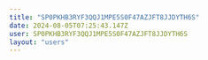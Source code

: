 ```yaml
---
title: "SP0PKHB3RYF3QQJ1MPE5S0F47AZJFT8JJDYTH6S"
date: 2024-08-05T07:25:43.147Z
user: SP0PKHB3RYF3QQJ1MPE5S0F47AZJFT8JJDYTH6S
layout: "users"
---
```

    